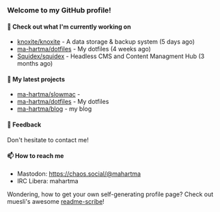 ### Welcome to my GitHub profile!

#### 🔭 Check out what I'm currently working on

- [knoxite/knoxite](https://github.com/knoxite/knoxite) - A data storage &amp; backup system (5 days ago)
- [ma-hartma/dotfiles](https://github.com/ma-hartma/dotfiles) - My dotfiles (4 weeks ago)
- [Squidex/squidex](https://github.com/Squidex/squidex) - Headless CMS and Content Managment Hub (3 months ago)

#### 🌱 My latest projects

- [ma-hartma/slowmac](https://github.com/ma-hartma/slowmac) - 
- [ma-hartma/dotfiles](https://github.com/ma-hartma/dotfiles) - My dotfiles
- [ma-hartma/blog](https://github.com/ma-hartma/blog) - my blog

#### 💬 Feedback

Don't hesitate to contact me!

#### 📫 How to reach me

- Mastodon: https://chaos.social/@mahartma
- IRC Libera: mahartma

Wondering, how to get your own self-generating profile page? 
Check out muesli's awesome [readme-scribe](https://github.com/muesli/readme-scribe)!
